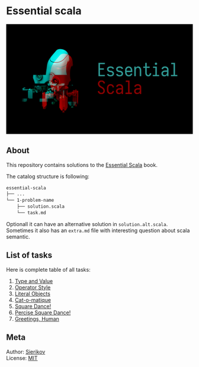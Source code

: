 # Essential scala

![poster](./public/essential-scala-poster.png)

## About

This repository contains solutions to the [Essential Scala](https://underscore.io/books/essential-scala/) book.

The catalog structure is following:

```bash
essential-scala
├── ...
└── 1-problem-name
    ├── solution.scala
    └── task.md
```

Optionall it can have an alternative solution in
`solution.alt.scala`. Sometimes it also has an `extra.md`
file with interesting question about scala semantic.

## List of tasks

Here is complete table of all tasks:

1. [Type and Value](./tasks/1-type-and-value/task.md)
2. [Operator Style](./tasks/2-operator-style/task.md)
3. [Literal Objects](./tasks/3-literal-objects/task.md)
4. [Cat-o-matique](./tasks/4-cat-o-matique/task.md)
5. [Square Dance!](./tasks/5-square-dance/task.md)
6. [Percise Square Dance!](./tasks/6-precise-square-dance/task.md)
7. [Greetings, Human](./tasks/7-greetings-human/task.md)

## Meta

Author: [Sierikov](github.com/sierikov)  
License: [MIT](LICENSE.md)
